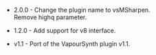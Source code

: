 - 2.0.0 - Change the plugin name to vsMSharpen.\
          Remove highq parameter.

- 1.2.0 - Add support for v8 interface.

- v1.1 - Port of the VapourSynth plugin v1.1.
